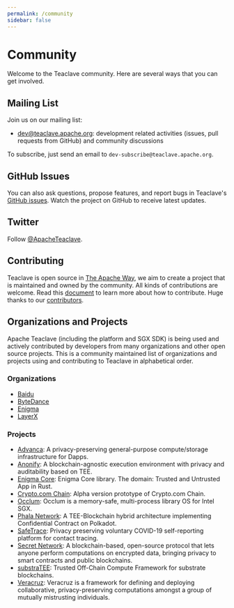 ```yaml
---
permalink: /community
sidebar: false
---
```


# Community

Welcome to the Teaclave community. Here are several ways that you can get involved.

## Mailing List

Join us on our mailing list:
- [dev@teaclave.apache.org](https://lists.apache.org/list.html?dev@teaclave.apache.org):
  development related activities (issues, pull requests from GitHub) and
  community discussions

To subscribe, just send an email to `dev-subscribe@teaclave.apache.org`.

## GitHub Issues

You can also ask questions, propose features, and report bugs in Teaclave's
[GitHub issues](https://github.com/apache/incubator-teaclave/issues). Watch the
project on GitHub to receive latest updates.

## Twitter

Follow [@ApacheTeaclave](https://twitter.com/ApacheTeaclave).

## Contributing

Teaclave is open source in [The Apache Way](https://www.apache.org/theapacheway/),
we aim to create a project that is maintained and owned by the community. All
kinds of contributions are welcome. Read this [document](CONTRIBUTING.md) to
learn more about how to contribute. Huge thanks to our [contributors](CONTRIBUTORS.md).

## Organizations and Projects

Apache Teaclave (including the platform and SGX SDK) is being used and actively
contributed by developers from many organizations and other open source
projects. This is a community maintained list of organizations and projects
using and contributing to Teaclave in alphabetical order.

### Organizations
  - [Baidu](https://www.baidu.com/)
  - [ByteDance](https://www.bytedance.com/)
  - [Enigma](https://www.enigma.co/)
  - [LayerX](https://layerx.co.jp/)

### Projects
  - [Advanca](https://github.com/advanca/advanca): A privacy-preserving
    general-purpose compute/storage infrastructure for Dapps.
  - [Anonify](https://github.com/LayerXcom/anonify): A blockchain-agnostic
    execution environment with privacy and auditability based on TEE.
  - [Enigma Core](https://github.com/enigmampc/enigma-core): Enigma Core
    library. The domain: Trusted and Untrusted App in Rust.
  - [Crypto.com Chain](https://github.com/crypto-com/chain): Alpha version
    prototype of Crypto.com Chain.
  - [Occlum](https://github.com/occlum/occlum): Occlum is a memory-safe,
    multi-process library OS for Intel SGX.
  - [Phala Network](https://github.com/Phala-Network/phala-blockchain):
    A TEE-Blockchain hybrid architecture implementing Confidential Contract on
    Polkadot.
  - [SafeTrace](https://github.com/enigmampc/SafeTrace): Privacy preserving
    voluntary COVID-19 self-reporting platform for contact tracing.
  - [Secret Network](https://github.com/enigmampc/SecretNetwork): A
    blockchain-based, open-source protocol that lets anyone perform computations
    on encrypted data, bringing privacy to smart contracts and public
    blockchains.
  - [substraTEE](https://github.com/scs/substraTEE): Trusted Off-Chain Compute
    Framework for substrate blockchains.
  - [Veracruz](https://github.com/veracruz-project/veracruz): Veracruz is a
    framework for defining and deploying collaborative, privacy-preserving
    computations amongst a group of mutually mistrusting individuals.
